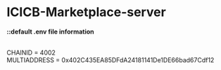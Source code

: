 # ICICB-Marketplace-server

<b>::default .env file information</b><br /><br />

CHAINID = 4002<br />
MULTIADDRESS = 0x402C435EA85DFdA24181141De1DE66bad67Cdf12

